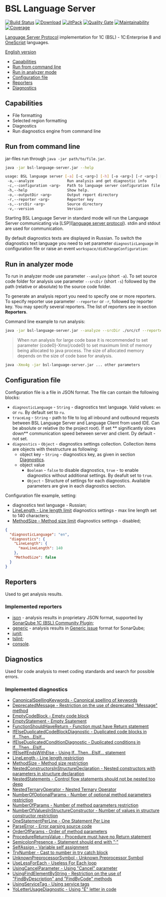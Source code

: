# BSL Language Server

[![Build Status](https://travis-ci.org/1c-syntax/bsl-language-server.svg?branch=master)](https://travis-ci.org/1c-syntax/bsl-language-server)
[![Download](https://img.shields.io/github/release/1c-syntax/bsl-language-server.svg?label=download&style=flat-square)](https://github.com/1c-syntax/bsl-language-server/releases/latest)
[![JitPack](https://jitpack.io/v/1c-syntax/bsl-language-server.svg)](https://jitpack.io/#1c-syntax/bsl-language-server)
[![Quality Gate](https://sonarcloud.io/api/project_badges/measure?project=1c-syntax_bsl-language-server&metric=alert_status)](https://sonarcloud.io/dashboard?id=1c-syntax_bsl-language-server)
[![Maintainability](https://sonarcloud.io/api/project_badges/measure?project=1c-syntax_bsl-language-server&metric=sqale_rating)](https://sonarcloud.io/dashboard?id=1c-syntax_bsl-language-server)
[![Coverage](https://sonarcloud.io/api/project_badges/measure?project=1c-syntax_bsl-language-server&metric=coverage)](https://sonarcloud.io/dashboard?id=1c-syntax_bsl-language-server)

[Language Server Protocol](https://microsoft.github.io/language-server-protocol/) implementation for 1C (BSL) - 1C:Enterprise 8 and [OneScript](http://oscript.io) languages.

[English version](en/index.md)

- <a href="#capabilities">Capabilities</a>
- <a href="#cli">Run from command line</a>
- <a href="#analyze">Run in analyzer mode</a>
- <a href="#configuration">Configuration file</a>
- <a href="#reporters">Reporters</a>
- <a href="#diagnostics">Diagnostics</a>

<a id="capabilities"></a>

## Capabilities

- File formatting
- Selected region formatting
- Diagnostics
- Run diagnostics engine from command line

<a id="cli"></a>

## Run from command line

jar-files run through `java -jar path/to/file.jar`.

```sh
java -jar bsl-language-server.jar --help

usage: BSL language server [-a] [-c <arg>] [-h] [-o <arg>] [-r <arg>] [-s <arg>]
 -a,--analyze               Run analysis and get diagnostic info
 -c,--configuration <arg>   Path to language server configuration file
 -h,--help                  Show help.
 -o,--outputDir <arg>       Output report directory
 -r,--reporter <arg>        Reporter key
 -s,--srcDir <arg>          Source directory
 -v,--version               Version
```

Starting BSL Language Server in standard mode will run the Language Server communicating via [LSP]([language server protocol](https://microsoft.github.io/language-server-protocol/)). stdin and stdout are used for communication.

By default diagnostics texts are displayed in Russian. To switch the diagnostics text language you need to set parameter `diagnosticLanguage` in configuration file or raise an event `workspace/didChangeConfiguration`:

<a id="analyze"></a>

## Run in analyzer mode

To run in analyzer mode use parameter `--analyze` (short `-a`). To set source code folder for analysis use parameter
`--srcDir` (short `-s`) followed by the path (relative or absolute) to the source code folder.

To generate an analysis report you need to specify one or more reporters. To specify reporter use parameter `--reporter` or `-r`, followed by reporter key. You may specify several reporters. The list of reporters see in section  **Reporters**.

Command line example to run analysis:

```sh
java -jar bsl-language-server.jar --analyze --srcDir ./src/cf --reporter json
```

> When run analysis for large code base it is recommended to set parameter {code0}-Xmx{/code0} to set maximum limit of  memory being allocated to java process. The size of allocated memory depends on the size of code base for analysis.

```sh
java -Xmx4g -jar bsl-language-server.jar ... other parameters
```

<a id="configuration"></a>

## Configuration file

Configuration file is a file in JSON format.
The file can contain the following blocks:

- `diagnosticLanguage` - `String` - diagnostics text language. Valid values: `en` or `ru`. By default set to `ru`.
- `traceLog` - `String` - path to file to log all inbound and outbound requests between BSL Language Server and Language Client from used IDE. Can be absolute or relative (to the project root). If set ** significantly slows down** communication speed between server and client. Dy default - not set.
- `diagnostics` - `Object` - diagnostics settings collection. Collection items are objects with thestructure as following:
    - object key - `String` - diagnostics key, as given in section <a href="#diagnostics">Diagnostics</a>.
    - object value
        - `Boolean` - `false` to disable diagnostics, `true` - to enable diagnostics without additional settings. By deafult set to `true`.
        - `Object` - Structure of settings for each diagnostics. Available parameters are give in each diagnostics section.

Configuration file example, setting:

- diagnostics text language - Russian;
- [LineLength - Line length limit](diagnostics/LineLength.md) diagnostics settings - max line length set to 140 characters;
- [MethodSize - Method size limit](diagnostics/MethodSize.md) diagnostics settings - disabled;

```json
{
  "diagnosticLanguage": "en",
  "diagnostics": {
    "LineLength": {
      "maxLineLength": 140
    },
    "MethodSize": false
  }
}
```

<a id="reporters"></a>

## Reporters

Used to get analysis results.

### Implemented reporters

- [json](reporters/json.md) - analysis results in proprietary JSON format, supported by [SonarQube 1C (BSL) Community Plugin](https://github.com/1c-syntax/sonar-bsl-plugin-community);
- [generic](reporters/generic.md) - analysis results in [Generic issue](https://docs.sonarqube.org/latest/analysis/generic-issue/) format for SonarQube;
- [junit](reporters/junit.md);
- [tslint](reporters/tslint.md);
- [console](reporters/console.md).

<a id="diagnostics"></a>

## Diagnostics

Used for code analysis to meet coding standards and search for possible errors.

### Implemented diagnostics

- [CanonicalSpellingKeywords - Canonical spelling of keywords ](diagnostics/CanonicalSpellingKeywords.md)
- [DeprecatedMessage - Restriction on the use of deprecated "Message" method](diagnostics/DeprecatedMessage.md)
- [EmptyCodeBlock - Empty code block](diagnostics/EmptyCodeBlock.md)
- [EmptyStatement - Empty Ssatement](diagnostics/EmptyStatement.md)
- [FunctionShouldHaveReturn - Function must have Return statement](diagnostics/FunctionShouldHaveReturn.md)
- [IfElseDuplicatedCodeBlockDiagnostic - Duplicated code blocks in If...Then...ElsIf...](diagnostics/IfElseDuplicatedCodeBlock.md)
- [IfElseDuplicatedConditionDiagnostic - Duplicated conditions in If...Then...ElsIf...](diagnostics/IfElseDuplicatedCondition.md)
- [IfElseIfEndsWithElse - Using If...Then...ElsIf... statement](diagnostics/IfElseIfEndsWithElse.md)
- [LineLength - Line length restriction](diagnostics/LineLength.md)
- [MethodSize - Method size restriction](diagnostics/MethodSize.md)
- [NestedConstructorsInStructureDeclaration - Nested constructors with parameters in structure declaration](diagnostics/NestedConstructorsInStructureDeclaration.md)
- [NestedStatements - Control flow statements should not be nested too deep](diagnostics/NestedStatements.md)
- [NestedTernaryOperator - Nested Ternary Operator](diagnostics/NestedTernaryOperator.md)
- [NumberOfOptionalParams - Number of optional method parameters restriction](diagnostics/NumberOfOptionalParams.md)
- [NumberOfParams - Number of method parameters restriction](diagnostics/NumberOfParams.md)
- [NumberOfValuesInStructureConstructor - Number of values in structure constructor restriction](diagnostics/NumberOfValuesInStructureConstructor.md)
- [OneStatementPerLine - One Statement Per Line](diagnostics/OneStatementPerLine.md)
- [ParseError - Error parsing source code](diagnostics/ParseError.md)
- [OrderOfParams - Order of method parameters](diagnostics/OrderOfParams.md)
- [ProcedureReturnsValue - Procedure must have no Return statement](diagnostics/ProcedureReturnsValue.md)
- [SemicolonPresence - Statement should end with ";"](diagnostics/SemicolonPresence.md)
- [SelfAssign - Variable self assignment](diagnostics/SelfAssign.md)
- [TryNumber - Cast to number in try catch block](diagnostics/TryNumber.md)
- [UnknownPreprocessorSymbol - Unknown Preprocessor Symbol](diagnostics/UnknownPreprocessorSymbol.md)
- [UseLessForEach - Useless For Each loop](diagnostics/UseLessForEach.md)
- [UsingCancelParameter - Using "Cancel" parameter](diagnostics/UsingCancelParameter.md)
- [UsingFindElementByString - Restriction on the use of "FindByDescription" and "FindByCode" methods](diagnostics/UsingFindElementByString.md)
- [UsingServiceTag - Using service tags](diagnostics/UsingServiceTag.md)
- [YoLetterUsageDiagnostic - Using "Ё" letter in code](diagnostics/YoLetterUsage.md)
